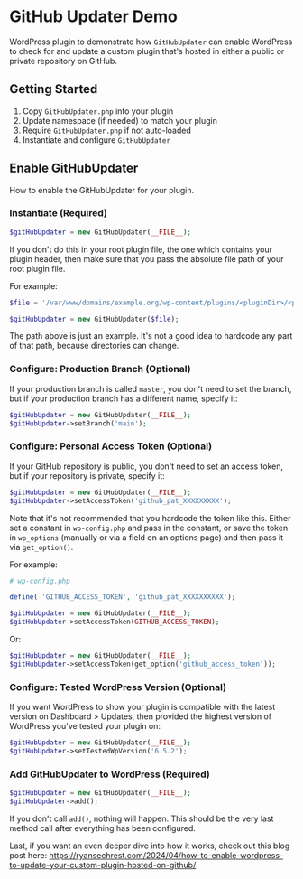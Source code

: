 # GitHub Updater Demo

WordPress plugin to demonstrate how `GitHubUpdater` can enable WordPress to check for and update a custom plugin that's hosted in either a public or private repository on GitHub.

## Getting Started

1. Copy `GitHubUpdater.php` into your plugin
2. Update namespace (if needed) to match your plugin
3. Require `GitHubUpdater.php` if not auto-loaded
4. Instantiate and configure `GitHubUpdater`

## Enable GitHubUpdater

How to enable the GitHubUpdater for your plugin.

### Instantiate (Required)

```php
$gitHubUpdater = new GitHubUpdater(__FILE__);
```

If you don't do this in your root plugin file, the one which contains your plugin header, then make sure that you pass the absolute file path of your root plugin file.

For example:

```php
$file = '/var/www/domains/example.org/wp-content/plugins/<pluginDir>/<pluginFilename>.php';

$gitHubUpdater = new GitHubUpdater($file);
```

The path above is just an example. It's not a good idea to hardcode any part of that path, because directories can change.

### Configure: Production Branch (Optional)

If your production branch is called `master`, you don't need to set the branch, but if your production branch has a different name, specify it:

```php
$gitHubUpdater = new GitHubUpdater(__FILE__);
$gitHubUpdater->setBranch('main');
```

### Configure: Personal Access Token (Optional)

If your GitHub repository is public, you don't need to set an access token, but if your repository is private, specify it:

```php
$gitHubUpdater = new GitHubUpdater(__FILE__);
$gitHubUpdater->setAccessToken('github_pat_XXXXXXXXX');
```

Note that it's not recommended that you hardcode the token like this. Either set a constant in `wp-config.php` and pass in the constant, or save the token in `wp_options` (manually or via a field on an options page) and then pass it via `get_option()`.

For example:

```php
# wp-config.php

define( 'GITHUB_ACCESS_TOKEN', 'github_pat_XXXXXXXXXX');
```

```php
$gitHubUpdater = new GitHubUpdater(__FILE__);
$gitHubUpdater->setAccessToken(GITHUB_ACCESS_TOKEN);
```

Or:

```php
$gitHubUpdater = new GitHubUpdater(__FILE__);
$gitHubUpdater->setAccessToken(get_option('github_access_token'));
```

### Configure: Tested WordPress Version (Optional)

If you want WordPress to show your plugin is compatible with the latest version on Dashboard > Updates, then provided the highest version of WordPress you've tested your plugin on:

```php
$gitHubUpdater = new GitHubUpdater(__FILE__);
$gitHubUpdater->setTestedWpVersion('6.5.2');
```

### Add GitHubUpdater to WordPress (Required)

```php
$gitHubUpdater = new GitHubUpdater(__FILE__);
$gitHubUpdater->add();
```

If you don't call `add()`, nothing will happen. This should be the very last method call after everything has been configured.

Last, if you want an even deeper dive into how it works, check out this blog post here: https://ryansechrest.com/2024/04/how-to-enable-wordpress-to-update-your-custom-plugin-hosted-on-github/